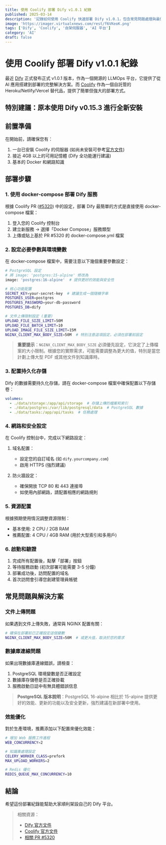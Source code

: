 ```yaml
---
title: 使用 Coolify 部署 Dify v1.0.1 紀錄
published: 2025-03-14
description: '記錄如何使用 Coolify 快速部署 Dify v1.0.1，包含常見問題處理與最佳設定，輕鬆架設自己的 AI 應用開發平台。'
image: 'https://imager.virtualxnews.com/rest/f6VKeoK.png'
tags: ['Dify', 'Coolify', '自架伺服器', 'AI 平台']
category: 'AI'
draft: false 
---
```


# 使用 Coolify 部署 Dify v1.0.1 紀錄

最近 [Dify](https://dify.ai) 正式發布正式 v1.0.1 版本，作為一個開源的 LLMOps 平台，它提供了從 AI 應用搭建到部署的完整解決方案。而 [Coolify](https://coolify.io) 作為一個自託管的 Heroku/Netlify/Vercel 替代品，提供了簡單但強大的部署方式。

## 特別建議：原本使用 Dify v0.15.3 進行全新安裝

## 前置準備

在開始前，請確保您有：

1. 一台已安裝 Coolify 的伺服器 (如尚未安裝可參考[官方文件](https://coolify.io/docs/installation))
2. 接近 4GB 以上的可用記憶體 (Dify 全功能運行建議)
3. 基本的 Docker 和網路知識

## 部署步驟

### 1. 使用 docker-compose 部署 Dify 服務

根據 Coolify PR ([#5320](https://github.com/coollabsio/coolify/pull/5320)) 中的設定，部署 Dify 最簡單的方式是直接使用 docker-compose 檔案：

1. 登入您的 Coolify 控制台
2. 建立新服務 → 選擇「Docker Compose」服務類型
3. 上傳或貼上基於 PR #5320 的 docker-compose.yml 檔案

### 2. 設定必要參數與環境變數

在 docker-compose 檔案中，需要注意以下幾個重要參數設定：

```bash
# PostgreSQL 設定
# 將 image: 'postgres:15-alpine' 修改為
image: 'postgres:16-alpine'  # 提供更好的效能與安全性

# 核心功能配置
SECRET_KEY=your-secret-key  # 建議生成一個隨機字串
POSTGRES_USER=postgres
POSTGRES_PASSWORD=your-db-password
POSTGRES_DB=dify

# 文件上傳限制設定 (重要)
UPLOAD_FILE_SIZE_LIMIT=50M
UPLOAD_FILE_BATCH_LIMIT=10
UPLOAD_IMAGE_FILE_SIZE_LIMIT=15M
NGINX_CLIENT_MAX_BODY_SIZE=50M  # 特別注意這項設定，必須在部署前設定
```

> **重要提示**：`NGINX_CLIENT_MAX_BODY_SIZE` 必須優先設定，它決定了上傳檔案的大小限制。根據您的實際需求，可能需要調整為更大的值，特別是當您計劃上傳大型 PDF 或其他文件到知識庫時。

### 3. 配置持久化存儲

Dify 的數據需要持久化存儲，請在 docker-compose 檔案中確保配置以下存儲卷：

```yaml
volumes:
  - ./data/storage:/app/api/storage  # 存儲上傳的檔案和索引
  - ./data/postgres:/var/lib/postgresql/data  # PostgreSQL 數據
  - ./data/tasks:/app/api/tasks  # 任務處理
```

### 4. 網路和安全設定

在 Coolify 控制台中，完成以下網路設定：

1. 域名配置：
   - 設定您的自訂域名 (如 `dify.yourcompany.com`)
   - 啟用 HTTPS (強烈建議)

2. 防火牆設定：
   - 確保開放 TCP 80 和 443 連接埠
   - 如使用內部網路，請配置相應的網路規則

### 5. 資源配置

根據預期使用情況調整資源限制：

- 基本使用: 2 CPU / 2GB RAM
- 推薦配置: 4 CPU / 4GB RAM (用於大型索引和多用戶)

### 6. 啟動和驗證

1. 完成所有配置後，點擊「部署」按鈕
2. 等待服務啟動 (初次部署可能需要 3-5 分鐘)
3. 部署成功後，訪問配置的域名
4. 首次訪問會引導您創建管理員帳號

## 常見問題與解決方案

### 文件上傳問題

如果遇到文件上傳失敗，通常與 NGINX 配置有關：

```bash
# 確保在部署前已正確設定這個變數
NGINX_CLIENT_MAX_BODY_SIZE=50M  # 或更大值，取決於您的需求
```

### 數據庫連線問題

如果出現數據庫連線錯誤，請檢查：

1. PostgreSQL 環境變數是否正確設定
2. 數據庫存儲卷是否正確掛載
3. 服務啟動日誌中有無具體錯誤信息

> **PostgreSQL 版本說明**：PostgreSQL 16-alpine 相比於 15-alpine 提供更好的效能、更新的功能以及安全更新，強烈建議在新部署中使用。

### 效能優化

對於生產環境，推薦添加以下配置來優化效能：

```bash
# 增加 Web 服務工作進程
WEB_CONCURRENCY=2

# 知識庫處理設定
CELERY_WORKER_CLASS=prefork
MAX_UPLOAD_WORKERS=2

# Redis 優化
REDIS_QUEUE_MAX_CONCURRENCY=10
```

## 結論

希望這份部署紀錄能幫助大家順利架設自己的 Dify 平台。

> 相關資源：
> - [Dify 官方文件](https://docs.dify.ai/)
> - [Coolify 官方文件](https://coolify.io/docs/)
> - [相關 PR #5320](https://github.com/coollabsio/coolify/pull/5320)